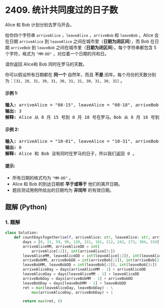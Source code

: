 # 2409. 统计共同度过的日子数
Alice 和 Bob 计划分别去罗马开会。

给你四个字符串 `arriveAlice` ，`leaveAlice` ，`arriveBob` 和 `leaveBob` 。Alice 会在日期 `arriveAlice` 到 `leaveAlice` 之间在城市里（**日期为闭区间**），而 Bob 在日期 `arriveBob` 到 `leaveBob` 之间在城市里（**日期为闭区间**）。每个字符串都包含 5 个字符，格式为 `"MM-DD"` ，对应着一个日期的月和日。

请你返回 Alice和 Bob 同时在罗马的天数。

你可以假设所有日期都在 **同一个** 自然年，而且 **不是** 闰年。每个月份的天数分别为：`[31, 28, 31, 30, 31, 30, 31, 31, 30, 31, 30, 31]` 。

#### 示例 1:
<pre>
<strong>输入:</strong> arriveAlice = "08-15", leaveAlice = "08-18", arriveBob = "08-16", leaveBob = "08-19"
<strong>输出:</strong> 3
<strong>解释:</strong> Alice 从 8 月 15 号到 8 月 18 号在罗马。Bob 从 8 月 16 号到 8 月 19 号在罗马，他们同时在罗马的日期为 8 月 16、17 和 18 号。所以答案为 3 。
</pre>

#### 示例 2:
<pre>
<strong>输入:</strong> arriveAlice = "10-01", leaveAlice = "10-31", arriveBob = "11-01", leaveBob = "12-31"
<strong>输出:</strong> 0
<strong>解释:</strong> Alice 和 Bob 没有同时在罗马的日子，所以我们返回 0 。
</pre>

#### 提示:
* 所有日期的格式均为 `"MM-DD"` 。
* Alice 和 Bob 的到达日期都 **早于或等于** 他们的离开日期。
* 题目测试用例所给出的日期均为 **非闰年** 的有效日期。

## 题解 (Python)

### 1. 题解
```Python
class Solution:
    def countDaysTogether(self, arriveAlice: str, leaveAlice: str, arriveBob: str, leaveBob: str) -> int:
        days = [0, 31, 59, 90, 120, 151, 181, 212, 243, 273, 304, 334]
        arriveAliceMM, arriveAliceDD = int(
            arriveAlice[:2]), int(arriveAlice[3:])
        leaveAliceMM, leaveAliceDD = int(leaveAlice[:2]), int(leaveAlice[3:])
        arriveBobMM, arriveBobDD = int(arriveBob[:2]), int(arriveBob[3:])
        leaveBobMM, leaveBobDD = int(leaveBob[:2]), int(leaveBob[3:])
        arriveAliceDay = days[arriveAliceMM - 1] + arriveAliceDD
        leaveAliceDay = days[leaveAliceMM - 1] + leaveAliceDD
        arriveBobDay = days[arriveBobMM - 1] + arriveBobDD
        leaveBobDay = days[leaveBobMM - 1] + leaveBobDD
        ret = min(leaveAliceDay, leaveBobDay) - \
            max(arriveAliceDay, arriveBobDay) + 1

        return max(ret, 0)
```
